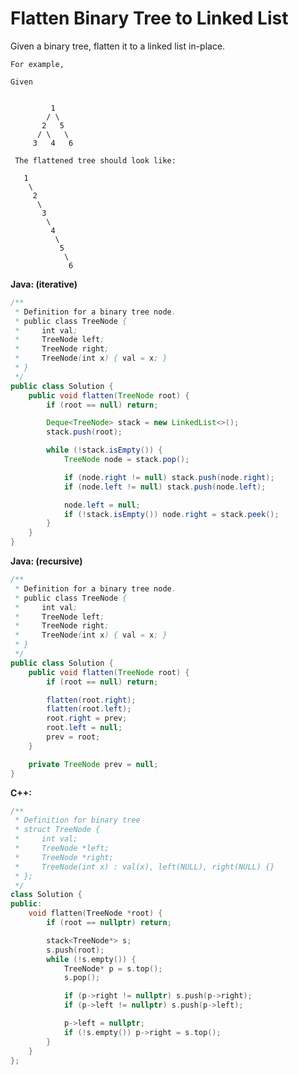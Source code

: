 # Flatten Binary Tree to Linked List

Given a binary tree, flatten it to a linked list in-place.

    For example,

    Given


             1
            / \
           2   5
          / \   \
         3   4   6

     The flattened tree should look like:

       1
        \
         2
          \
           3
            \
             4
              \
               5
                \
                 6

**Java: (iterative)**
```java
/**
 * Definition for a binary tree node.
 * public class TreeNode {
 *     int val;
 *     TreeNode left;
 *     TreeNode right;
 *     TreeNode(int x) { val = x; }
 * }
 */
public class Solution {
    public void flatten(TreeNode root) {
        if (root == null) return;

        Deque<TreeNode> stack = new LinkedList<>();
        stack.push(root);

        while (!stack.isEmpty()) {
            TreeNode node = stack.pop();

            if (node.right != null) stack.push(node.right);
            if (node.left != null) stack.push(node.left);

            node.left = null;
            if (!stack.isEmpty()) node.right = stack.peek();
        }
    }
}
```

**Java: (recursive)**
```java
/**
 * Definition for a binary tree node.
 * public class TreeNode {
 *     int val;
 *     TreeNode left;
 *     TreeNode right;
 *     TreeNode(int x) { val = x; }
 * }
 */
public class Solution {
    public void flatten(TreeNode root) {
        if (root == null) return;

        flatten(root.right);
        flatten(root.left);
        root.right = prev;
        root.left = null;
        prev = root;
    }

    private TreeNode prev = null;
}
```

**C++:**
```c++
/**
 * Definition for binary tree
 * struct TreeNode {
 *     int val;
 *     TreeNode *left;
 *     TreeNode *right;
 *     TreeNode(int x) : val(x), left(NULL), right(NULL) {}
 * };
 */
class Solution {
public:
    void flatten(TreeNode *root) {
        if (root == nullptr) return;

        stack<TreeNode*> s;
        s.push(root);
        while (!s.empty()) {
            TreeNode* p = s.top();
            s.pop();

            if (p->right != nullptr) s.push(p->right);
            if (p->left != nullptr) s.push(p->left);

            p->left = nullptr;
            if (!s.empty()) p->right = s.top();
        }
    }
};
```
